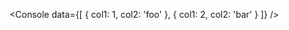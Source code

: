 <script>
	import { Console } from '$lib';
</script>

<Console
data={[
{ col1: 1, col2: 'foo' },
{ col1: 2, col2: 'bar' }
]}
/>

